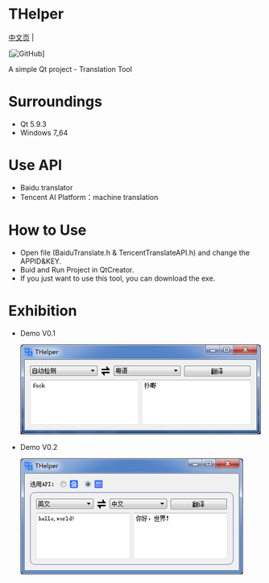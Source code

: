 # THelper

[中文页](README_zh.md) |

[![GitHub](https://img.shields.io/github/license/RT-Thread/rt-thread.svg)]


A simple Qt project - Translation Tool

# Surroundings
- Qt 5.9.3
- Windows 7_64

# Use API
- Baidu translator
- Tencent AI Platform：machine translation

# How to Use
- Open file (BaiduTranslate.h & TencentTranslateAPI.h) and change the APPID&KEY.
- Buid and Run Project in QtCreator.
- If you just want to use this tool, you can download the exe.

# Exhibition
- Demo V0.1

  ![image](https://github.com/siyuhong/THelper/blob/master/show/demov0.1.png)

- Demo V0.2

  ![image](https://github.com/siyuhong/THelper/blob/master/show/demov0.2.png)
#
